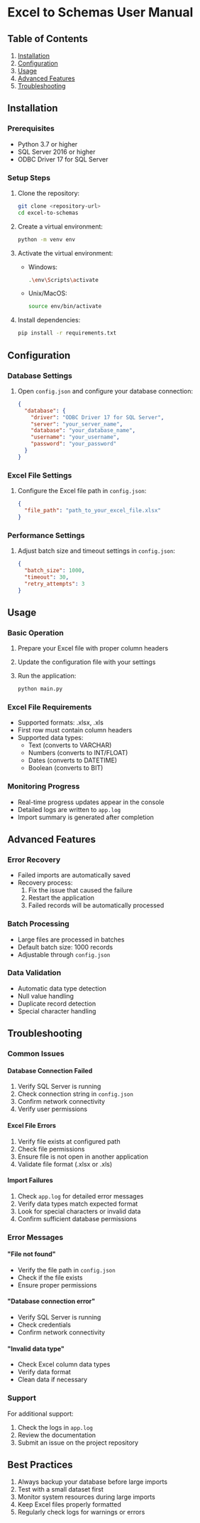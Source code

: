 # Excel to Schemas User Manual

## Table of Contents

1. [Installation](#installation)
2. [Configuration](#configuration)
3. [Usage](#usage)
4. [Advanced Features](#advanced-features)
5. [Troubleshooting](#troubleshooting)

## Installation

### Prerequisites

- Python 3.7 or higher
- SQL Server 2016 or higher
- ODBC Driver 17 for SQL Server

### Setup Steps

1. Clone the repository:

   ```bash
   git clone <repository-url>
   cd excel-to-schemas
   ```

2. Create a virtual environment:

   ```bash
   python -m venv env
   ```

3. Activate the virtual environment:
   - Windows:

     ```bash
     .\env\Scripts\activate
     ```

   - Unix/MacOS:

     ```bash
     source env/bin/activate
     ```

4. Install dependencies:

   ```bash
   pip install -r requirements.txt
   ```

## Configuration

### Database Settings

1. Open `config.json` and configure your database connection:

   ```json
   {
     "database": {
       "driver": "ODBC Driver 17 for SQL Server",
       "server": "your_server_name",
       "database": "your_database_name",
       "username": "your_username",
       "password": "your_password"
     }
   }
   ```

### Excel File Settings

1. Configure the Excel file path in `config.json`:

   ```json
   {
     "file_path": "path_to_your_excel_file.xlsx"
   }
   ```

### Performance Settings

1. Adjust batch size and timeout settings in `config.json`:

   ```json
   {
     "batch_size": 1000,
     "timeout": 30,
     "retry_attempts": 3
   }
   ```

## Usage

### Basic Operation

1. Prepare your Excel file with proper column headers
2. Update the configuration file with your settings
3. Run the application:

   ```bash
   python main.py
   ```

### Excel File Requirements

- Supported formats: .xlsx, .xls
- First row must contain column headers
- Supported data types:
  - Text (converts to VARCHAR)
  - Numbers (converts to INT/FLOAT)
  - Dates (converts to DATETIME)
  - Boolean (converts to BIT)

### Monitoring Progress

- Real-time progress updates appear in the console
- Detailed logs are written to `app.log`
- Import summary is generated after completion

## Advanced Features

### Error Recovery

- Failed imports are automatically saved
- Recovery process:
  1. Fix the issue that caused the failure
  2. Restart the application
  3. Failed records will be automatically processed

### Batch Processing

- Large files are processed in batches
- Default batch size: 1000 records
- Adjustable through `config.json`

### Data Validation

- Automatic data type detection
- Null value handling
- Duplicate record detection
- Special character handling

## Troubleshooting

### Common Issues

#### Database Connection Failed

1. Verify SQL Server is running
2. Check connection string in `config.json`
3. Confirm network connectivity
4. Verify user permissions

#### Excel File Errors

1. Verify file exists at configured path
2. Check file permissions
3. Ensure file is not open in another application
4. Validate file format (.xlsx or .xls)

#### Import Failures

1. Check `app.log` for detailed error messages
2. Verify data types match expected format
3. Look for special characters or invalid data
4. Confirm sufficient database permissions

### Error Messages

#### "File not found"

- Verify the file path in `config.json`
- Check if the file exists
- Ensure proper permissions

#### "Database connection error"

- Verify SQL Server is running
- Check credentials
- Confirm network connectivity

#### "Invalid data type"

- Check Excel column data types
- Verify data format
- Clean data if necessary

### Support

For additional support:

1. Check the logs in `app.log`
2. Review the documentation
3. Submit an issue on the project repository

## Best Practices

1. Always backup your database before large imports
2. Test with a small dataset first
3. Monitor system resources during large imports
4. Keep Excel files properly formatted
5. Regularly check logs for warnings or errors
